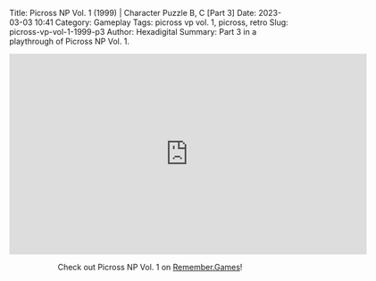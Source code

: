 Title: Picross NP Vol. 1 (1999) | Character Puzzle B, C [Part 3]
Date: 2023-03-03 10:41
Category: Gameplay
Tags: picross vp vol. 1,  picross,  retro
Slug: picross-vp-vol-1-1999-p3
Author: Hexadigital
Summary: Part 3 in a playthrough of Picross NP Vol. 1.

<center><iframe src="https://www.youtube.com/embed/vdOw7U_91Jg?feature=oembed" allow="accelerometer; autoplay; encrypted-media; gyroscope; picture-in-picture" width="640" height="360" frameborder="0"></iframe>

Check out Picross NP Vol. 1 on [Remember.Games](https://remember.games/game/6791/picross-np-vol-1/)!</center>